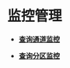 # 监控管理<a name="topic_300000005"></a>

 

-   **[查询通道监控](查询通道监控.md)**  

-   **[查询分区监控](查询分区监控.md)**  


